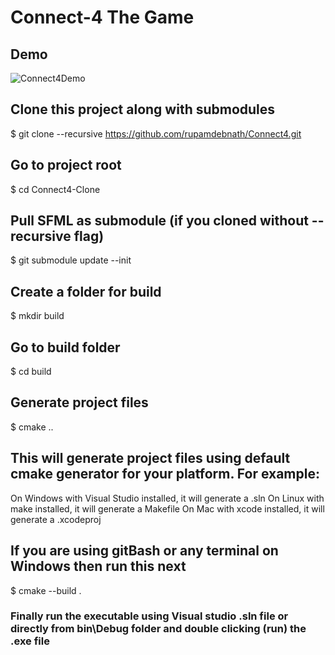 # Connect-4 The Game

## Demo

![Connect4Demo](https://user-images.githubusercontent.com/44625252/162564921-b8d80428-7bd8-446b-8e78-0ffb9b9520d4.gif)

## Clone this project along with submodules
$ git clone --recursive https://github.com/rupamdebnath/Connect4.git

## Go to project root
$ cd Connect4-Clone

## Pull SFML as submodule (if you cloned without --recursive flag)
$ git submodule update --init

## Create a folder for build
$ mkdir build

## Go to build folder
$ cd build

## Generate project files
$ cmake ..

## This will generate project files using default cmake generator for your platform. For example:
On Windows with Visual Studio installed, it will generate a .sln
On Linux with make installed, it will generate a Makefile
On Mac with xcode installed, it will generate a .xcodeproj

## If you are using gitBash or any terminal on Windows then run this next

$ cmake --build .

### Finally run the executable using Visual studio .sln file or directly from bin\Debug folder and double clicking (run) the .exe file

